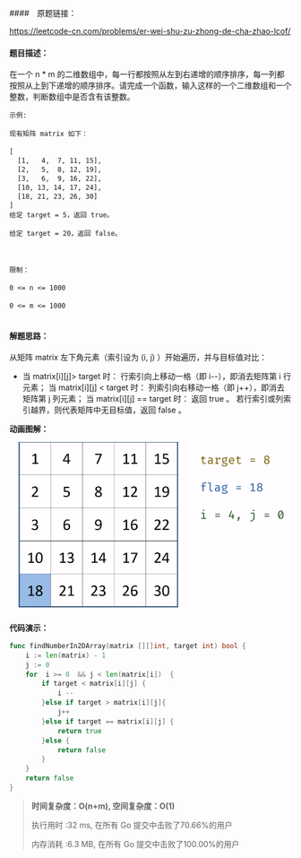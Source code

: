 ####　原题链接：

https://leetcode-cn.com/problems/er-wei-shu-zu-zhong-de-cha-zhao-lcof/



#### 题目描述：

在一个 n * m 的二维数组中，每一行都按照从左到右递增的顺序排序，每一列都按照从上到下递增的顺序排序。请完成一个函数，输入这样的一个二维数组和一个整数，判断数组中是否含有该整数。

 

```
示例:

现有矩阵 matrix 如下：

[
  [1,   4,  7, 11, 15],
  [2,   5,  8, 12, 19],
  [3,   6,  9, 16, 22],
  [10, 13, 14, 17, 24],
  [18, 21, 23, 26, 30]
]
给定 target = 5，返回 true。

给定 target = 20，返回 false。

 

限制：

0 <= n <= 1000

0 <= m <= 1000


```

#### 解题思路：

从矩阵 matrix 左下角元素（索引设为 (i, j) ）开始遍历，并与目标值对比：

- 当 matrix[i][j]> target 时： 行索引向上移动一格（即 i--），即消去矩阵第 i 行元素； 当 matrix[i][j] < target 时： 列索引向右移动一格（即 j++），即消去矩阵第 j 列元素；
  当 matrix[i][j] == target 时： 返回 true 。
  若行索引或列索引越界，则代表矩阵中无目标值，返回 false 。

**动画图解：**

![offer04](image/offer04.gif)



**代码演示：**

```go
func findNumberIn2DArray(matrix [][]int, target int) bool {
    i := len(matrix) - 1
    j := 0
    for  i >= 0  && j < len(matrix[i])  {
        if target < matrix[i][j] {
            i --
        }else if target > matrix[i][j]{
            j++
        }else if target == matrix[i][j] {
            return true
        }else {
            return false
        }
    }
    return false
}
```

> **时间复杂度：O(n+m),   空间复杂度：O(1)**
>
> 执行用时 :32 ms, 在所有 Go 提交中击败了70.66%的用户
>
> 内存消耗 :6.3 MB, 在所有 Go 提交中击败了100.00%的用户